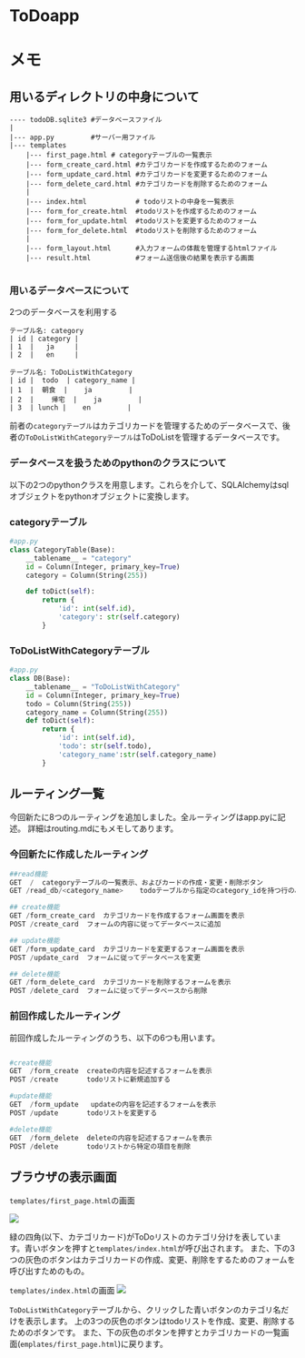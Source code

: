 # ToDoapp

# メモ
## 用いるディレクトリの中身について
```
---- todoDB.sqlite3 #データベースファイル
|
|--- app.py         #サーバー用ファイル
|--- templates
    |--- first_page.html # categoryテーブルの一覧表示
    |--- form_create_card.html #カテゴリカードを作成するためのフォーム
    |--- form_update_card.html #カテゴリカードを変更するためのフォーム
    |--- form_delete_card.html #カテゴリカードを削除するためのフォーム
    |
    |--- index.html            # todoリストの中身を一覧表示
    |--- form_for_create.html  #todoリストを作成するためのフォーム
    |--- form_for_update.html  #todoリストを変更するためのフォーム
    |--- form_for_delete.html  #todoリストを削除するためのフォーム
    |
    |--- form_layout.html      #入力フォームの体裁を管理するhtmlファイル
    |--- result.html           #フォーム送信後の結果を表示する画面


```
### 用いるデータベースについて
2つのデータベースを利用する
```
テーブル名: category
| id | category |
| 1  |   ja     |
| 2  |   en     |
```
```
テーブル名: ToDoListWithCategory
| id |  todo  | category_name |
| 1  |  朝食  |    ja         |
| 2  | 　　帰宅  |    ja         |
| 3  | lunch |    en         |
```
前者の```categoryテーブル```はカテゴリカードを管理するためのデータベースで、後者の```ToDoListWithCategoryテーブル```はToDoListを管理するデータベースです。

### データベースを扱うためのpythonのクラスについて
以下の2つのpythonクラスを用意します。これらを介して、SQLAlchemyはsqlオブジェクトをpythonオブジェクトに変換します。
### categoryテーブル
```python
#app.py
class CategoryTable(Base):
    __tablename__ = "category"
    id = Column(Integer, primary_key=True)
    category = Column(String(255))

    def toDict(self):
        return {
            'id': int(self.id),
            'category': str(self.category)
        }
```
### ToDoListWithCategoryテーブル
```python
#app.py
class DB(Base):
    __tablename__ = "ToDoListWithCategory"
    id = Column(Integer, primary_key=True)
    todo = Column(String(255))
    category_name = Column(String(255))
    def toDict(self):
        return {
            'id': int(self.id),
            'todo': str(self.todo),
            'category_name':str(self.category_name)
        }
```


## ルーティング一覧
今回新たに8つのルーティングを追加しました。全ルーティングはapp.pyに記述。
詳細はrouting.mdにもメモしてあります。

### 今回新たに作成したルーティング
```python
##read機能
GET  /  categoryテーブルの一覧表示、およびカードの作成・変更・削除ボタン
GET /read_db/<category_name>    todoテーブルから指定のcategory_idを持つ行のみを抽出して表示

## create機能
GET /form_create_card  カテゴリカードを作成するフォーム画面を表示
POST /create_card  フォームの内容に従ってデータベースに追加

## update機能
GET /form_update_card  カテゴリカードを変更するフォーム画面を表示
POST /update_card  フォームに従ってデータベースを変更

## delete機能
GET /form_delete_card  カテゴリカードを削除するフォームを表示
POST /delete_card  フォームに従ってデータベースから削除

```

### 前回作成したルーティング
前回作成したルーティングのうち、以下の6つも用います。
```python

#create機能
GET  /form_create  createの内容を記述するフォームを表示
POST /create       todoリストに新規追加する

#update機能
GET  /form_update   updateの内容を記述するフォームを表示
POST /update       todoリストを変更する

#delete機能
GET  /form_delete  deleteの内容を記述するフォームを表示
POST /delete       todoリストから特定の項目を削除

```

## ブラウザの表示画面
```templates/first_page.html```の画面

<img src="https://user-images.githubusercontent.com/70735561/146122758-d89453a8-8226-46d6-8cf2-19d3ebf0909e.png">


緑の四角(以下、カテゴリカード)がToDoリストのカテゴリ分けを表しています。青いボタンを押すと```templates/index.html```が呼び出されます。
また、下の3つの灰色のボタンはカテゴリカードの作成、変更、削除をするためのフォームを呼び出すためのもの。

```templates/index.html```の画面
<img src="https://user-images.githubusercontent.com/70735561/146122991-3457c62c-d357-4bf4-8855-12cc6beb9345.png">

```ToDoListWithCategory```テーブルから、クリックした青いボタンのカテゴリ名だけを表示します。
上の3つの灰色のボタンはtodoリストを作成、変更、削除するためのボタンです。
また、下の灰色のボタンを押すとカテゴリカードの一覧画面(```emplates/first_page.html```)に戻ります。
